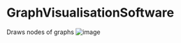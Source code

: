 # GraphVisualisationSoftware
Draws nodes of graphs
![image](https://github.com/SuperSernik/GraphVisualisationSoftware/assets/86727205/07a4e32b-2375-4919-83a0-c0c9169aad15)

